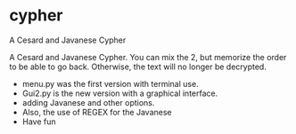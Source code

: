 # cypher
A Cesard and Javanese Cypher 

A Cesard and Javanese Cypher.
You can mix the 2, but memorize the order to be able to go back.
Otherwise, the text will no longer be decrypted.

- menu.py was the first version with terminal use.
- Gui2.py is the new version with a graphical interface.
- adding Javanese and other options.
- Also, the use of REGEX for the Javanese
- Have fun
